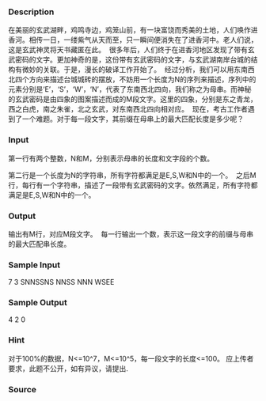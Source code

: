 
### Description
在美丽的玄武湖畔，鸡鸣寺边，鸡笼山前，有一块富饶而秀美的土地，人们唤作进香河。相传一日，一缕紫气从天而至，只一瞬间便消失在了进香河中。老人们说，这是玄武神灵将天书藏匿在此。 
很多年后，人们终于在进香河地区发现了带有玄武密码的文字。更加神奇的是，这份带有玄武密码的文字，与玄武湖南岸台城的结构有微妙的关联。于是，漫长的破译工作开始了。 
经过分析，我们可以用东南西北四个方向来描述台城城砖的摆放，不妨用一个长度为N的序列来描述，序列中的元素分别是‘E’，‘S’，‘W’，‘N’，代表了东南西北四向，我们称之为母串。而神秘的玄武密码是由四象的图案描述而成的M段文字。这里的四象，分别是东之青龙，西之白虎，南之朱雀，北之玄武，对东南西北四向相对应。 
现在，考古工作者遇到了一个难题。对于每一段文字，其前缀在母串上的最大匹配长度是多少呢？ 


### Input
第一行有两个整数，N和M，分别表示母串的长度和文字段的个数。 

第二行是一个长度为N的字符串，所有字符都满足是E,S,W和N中的一个。 
之后M行，每行有一个字符串，描述了一段带有玄武密码的文字。依然满足，所有字符都满足是E,S,W和N中的一个。 



### Output
输出有M行，对应M段文字。 
每一行输出一个数，表示这一段文字的前缀与母串的最大匹配串长度。 


### Sample Input
7 3
SNNSSNS
NNSS
NNN
WSEE
### Sample Output
4
2
0
### Hint
对于100%的数据，N<=10^7，M<=10^5，每一段文字的长度<=100。
应上传者要求，此题不公开，如有异议，请提出.

### Source
